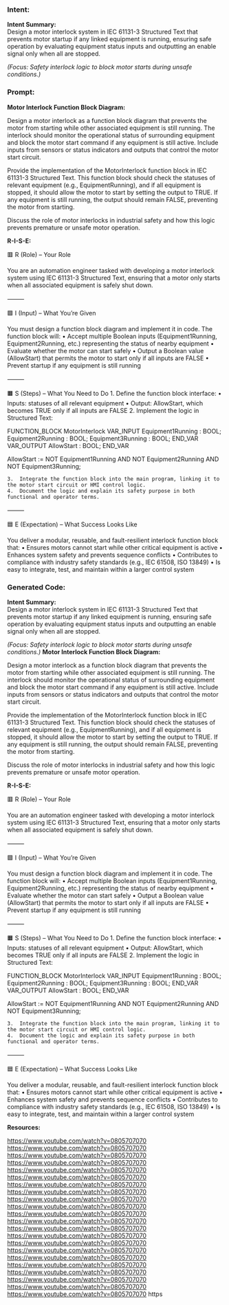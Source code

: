 ### Intent:
**Intent Summary:**  
Design a motor interlock system in IEC 61131-3 Structured Text that prevents motor startup if any linked equipment is running, ensuring safe operation by evaluating equipment status inputs and outputting an enable signal only when all are stopped.  

*(Focus: Safety interlock logic to block motor starts during unsafe conditions.)*

### Prompt:
**Motor Interlock Function Block Diagram:**

Design a motor interlock as a function block diagram that prevents the motor from starting while other associated equipment is still running. The interlock should monitor the operational status of surrounding equipment and block the motor start command if any equipment is still active. Include inputs from sensors or status indicators and outputs that control the motor start circuit.

Provide the implementation of the MotorInterlock function block in IEC 61131-3 Structured Text. This function block should check the statuses of relevant equipment (e.g., EquipmentRunning), and if all equipment is stopped, it should allow the motor to start by setting the output to TRUE. If any equipment is still running, the output should remain FALSE, preventing the motor from starting.

Discuss the role of motor interlocks in industrial safety and how this logic prevents premature or unsafe motor operation.

**R-I-S-E:**

🟥 R (Role) – Your Role

You are an automation engineer tasked with developing a motor interlock system using IEC 61131-3 Structured Text, ensuring that a motor only starts when all associated equipment is safely shut down.

⸻

🟩 I (Input) – What You’re Given

You must design a function block diagram and implement it in code. The function block will:
	•	Accept multiple Boolean inputs (Equipment1Running, Equipment2Running, etc.) representing the status of nearby equipment
	•	Evaluate whether the motor can start safely
	•	Output a Boolean value (AllowStart) that permits the motor to start only if all inputs are FALSE
	•	Prevent startup if any equipment is still running

⸻

🟧 S (Steps) – What You Need to Do
	1.	Define the function block interface:
	•	Inputs: statuses of all relevant equipment
	•	Output: AllowStart, which becomes TRUE only if all inputs are FALSE
	2.	Implement the logic in Structured Text:

 FUNCTION_BLOCK MotorInterlock
VAR_INPUT
    Equipment1Running : BOOL;
    Equipment2Running : BOOL;
    Equipment3Running : BOOL;
END_VAR
VAR_OUTPUT
    AllowStart : BOOL;
END_VAR

AllowStart := NOT Equipment1Running AND NOT Equipment2Running AND NOT Equipment3Running;

	3.	Integrate the function block into the main program, linking it to the motor start circuit or HMI control logic.
	4.	Document the logic and explain its safety purpose in both functional and operator terms.

⸻

🟦 E (Expectation) – What Success Looks Like

You deliver a modular, reusable, and fault-resilient interlock function block that:
	•	Ensures motors cannot start while other critical equipment is active
	•	Enhances system safety and prevents sequence conflicts
	•	Contributes to compliance with industry safety standards (e.g., IEC 61508, ISO 13849)
	•	Is easy to integrate, test, and maintain within a larger control system

### Generated Code:
**Intent Summary:**  
Design a motor interlock system in IEC 61131-3 Structured Text that prevents motor startup if any linked equipment is running, ensuring safe operation by evaluating equipment status inputs and outputting an enable signal only when all are stopped.  

*(Focus: Safety interlock logic to block motor starts during unsafe conditions.)*
**Motor Interlock Function Block Diagram:**

Design a motor interlock as a function block diagram that prevents the motor from starting while other associated equipment is still running. The interlock should monitor the operational status of surrounding equipment and block the motor start command if any equipment is still active. Include inputs from sensors or status indicators and outputs that control the motor start circuit.

Provide the implementation of the MotorInterlock function block in IEC 61131-3 Structured Text. This function block should check the statuses of relevant equipment (e.g., EquipmentRunning), and if all equipment is stopped, it should allow the motor to start by setting the output to TRUE. If any equipment is still running, the output should remain FALSE, preventing the motor from starting.

Discuss the role of motor interlocks in industrial safety and how this logic prevents premature or unsafe motor operation.

**R-I-S-E:**

🟥 R (Role) – Your Role

You are an automation engineer tasked with developing a motor interlock system using IEC 61131-3 Structured Text, ensuring that a motor only starts when all associated equipment is safely shut down.

⸻

🟩 I (Input) – What You’re Given

You must design a function block diagram and implement it in code. The function block will:
	•	Accept multiple Boolean inputs (Equipment1Running, Equipment2Running, etc.) representing the status of nearby equipment
	•	Evaluate whether the motor can start safely
	•	Output a Boolean value (AllowStart) that permits the motor to start only if all inputs are FALSE
	•	Prevent startup if any equipment is still running

⸻

🟧 S (Steps) – What You Need to Do
	1.	Define the function block interface:
	•	Inputs: statuses of all relevant equipment
	•	Output: AllowStart, which becomes TRUE only if all inputs are FALSE
	2.	Implement the logic in Structured Text:

 FUNCTION_BLOCK MotorInterlock
VAR_INPUT
    Equipment1Running : BOOL;
    Equipment2Running : BOOL;
    Equipment3Running : BOOL;
END_VAR
VAR_OUTPUT
    AllowStart : BOOL;
END_VAR

AllowStart := NOT Equipment1Running AND NOT Equipment2Running AND NOT Equipment3Running;

	3.	Integrate the function block into the main program, linking it to the motor start circuit or HMI control logic.
	4.	Document the logic and explain its safety purpose in both functional and operator terms.

⸻

🟦 E (Expectation) – What Success Looks Like

You deliver a modular, reusable, and fault-resilient interlock function block that:
	•	Ensures motors cannot start while other critical equipment is active
	•	Enhances system safety and prevents sequence conflicts
	•	Contributes to compliance with industry safety standards (e.g., IEC 61508, ISO 13849)
	•	Is easy to integrate, test, and maintain within a larger control system

**Resources:**

https://www.youtube.com/watch?v=0805707070
https://www.youtube.com/watch?v=0805707070
https://www.youtube.com/watch?v=0805707070
https://www.youtube.com/watch?v=0805707070
https://www.youtube.com/watch?v=0805707070
https://www.youtube.com/watch?v=0805707070
https://www.youtube.com/watch?v=0805707070
https://www.youtube.com/watch?v=0805707070
https://www.youtube.com/watch?v=0805707070
https://www.youtube.com/watch?v=0805707070
https://www.youtube.com/watch?v=0805707070
https://www.youtube.com/watch?v=0805707070
https://www.youtube.com/watch?v=0805707070
https://www.youtube.com/watch?v=0805707070
https://www.youtube.com/watch?v=0805707070
https://www.youtube.com/watch?v=0805707070
https://www.youtube.com/watch?v=0805707070
https://www.youtube.com/watch?v=0805707070
https://www.youtube.com/watch?v=0805707070
https://www.youtube.com/watch?v=0805707070
https://www.youtube.com/watch?v=0805707070
https://www.youtube.com/watch?v=0805707070
https
